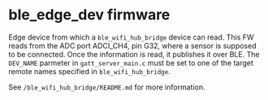 # ble_edge_dev firmware

Edge device from which a `ble_wifi_hub_bridge` device can read. This FW reads
from the ADC port ADCI_CH4, pin G32, where a sensor is supposed to be connected.
Once the information is read, it publishes it over BLE. The `DEV_NAME` parmeter
in `gatt_server_main.c` must be set to one of the target remote names specified
in `ble_wifi_hub_bridge`.

See `/ble_wifi_hub_bridge/README.md` for more information.
